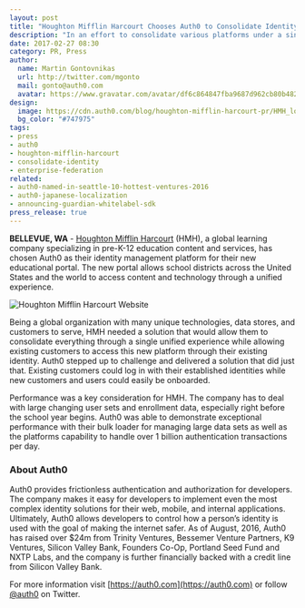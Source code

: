```yaml
---
layout: post
title: "Houghton Mifflin Harcourt Chooses Auth0 to Consolidate Identity"
description: "In an effort to consolidate various platforms under a single unified experience, Houghton Mifflin Harcourt needed a powerful identity management solution and Auth0 delivered."
date: 2017-02-27 08:30
category: PR, Press
author:
  name: Martin Gontovnikas
  url: http://twitter.com/mgonto
  mail: gonto@auth0.com
  avatar: https://www.gravatar.com/avatar/df6c864847fba9687d962cb80b482764??s=60
design:
  image: https://cdn.auth0.com/blog/houghton-mifflin-harcourt-pr/HMH_logo.png
  bg_color: "#747975"
tags:
- press
- auth0
- houghton-mifflin-harcourt
- consolidate-identity
- enterprise-federation
related:
- auth0-named-in-seattle-10-hottest-ventures-2016
- auth0-japanese-localization
- announcing-guardian-whitelabel-sdk
press_release: true
---
```


**BELLEVUE, WA** - [Houghton Mifflin Harcourt](http://www.hmhco.com/) (HMH), a global learning company specializing in pre-K-12 education content and services, has chosen Auth0 as their identity management platform for their new educational portal. The new portal allows school districts across the United States and the world to access content and technology through a unified experience. 

![Houghton Mifflin Harcourt Website](https://cdn.auth0.com/blog/houghton-mifflin-harcourt-pr/website.png)

Being a global organization with many unique technologies, data stores, and customers to serve, HMH needed a solution that would allow them to consolidate everything through a single unified experience while allowing existing customers to access this new platform through their existing identity. Auth0 stepped up to challenge and delivered a solution that did just that. Existing customers could log in with their established identities while new customers and users could easily be onboarded.

Performance was a key consideration for HMH. The company has to deal with large changing user sets and enrollment data, especially right before the school year begins. Auth0 was able to demonstrate exceptional performance with their bulk loader for managing large data sets as well as the platforms capability to handle over 1 billion authentication transactions per day.

### About Auth0

Auth0 provides frictionless authentication and authorization for developers. The company makes it easy for developers to implement even the most complex identity solutions for their web, mobile, and internal applications. Ultimately, Auth0 allows developers to control how a person’s identity is used with the goal of making the internet safer. As of August, 2016, Auth0 has raised over $24m from Trinity Ventures, Bessemer Venture Partners, K9 Ventures, Silicon Valley Bank, Founders Co-Op, Portland Seed Fund and NXTP Labs, and the company is further financially backed with a credit line from Silicon Valley Bank.

For more information visit [https://auth0.com](https://auth0.com) or follow [@auth0](https://twitter.com/auth0) on Twitter.